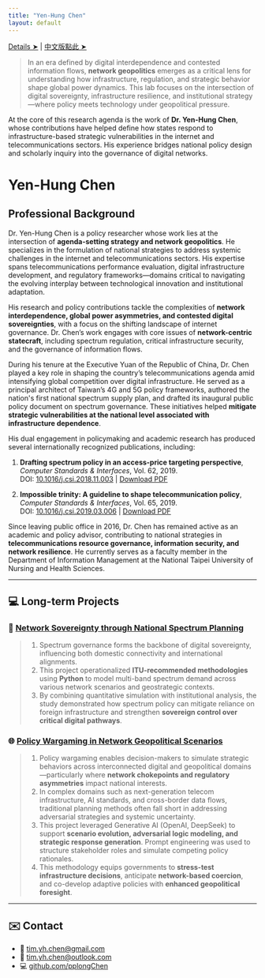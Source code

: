 ```yaml
---
title: "Yen-Hung Chen"
layout: default
---
```


[Details ➤](https://www.notion.so/pplong/Network-Geopolitics-Lab-9b1898b4264b4c479cba4bd08c10d512?pvs=12) \| [中文版點此 ➤](index_zh.html)

> In an era defined by digital interdependence and contested information flows, **network geopolitics** emerges as a critical lens for understanding how infrastructure, regulation, and strategic behavior shape global power dynamics. This lab focuses on the intersection of digital sovereignty, infrastructure resilience, and institutional strategy—where policy meets technology under geopolitical pressure.



At the core of this research agenda is the work of **Dr. Yen-Hung Chen**, whose contributions have helped define how states respond to infrastructure-based strategic vulnerabilities in the internet and telecommunications sectors. His experience bridges national policy design and scholarly inquiry into the governance of digital networks.

# Yen-Hung Chen

## Professional Background

Dr. Yen-Hung Chen is a policy researcher whose work lies at the intersection of **agenda-setting strategy and network geopolitics**. He specializes in the formulation of national strategies to address systemic challenges in the internet and telecommunications sectors. His expertise spans telecommunications performance evaluation, digital infrastructure development, and regulatory frameworks—domains critical to navigating the evolving interplay between technological innovation and institutional adaptation.

His research and policy contributions tackle the complexities of **network interdependence, global power asymmetries, and contested digital sovereignties**, with a focus on the shifting landscape of internet governance. Dr. Chen’s work engages with core issues of **network-centric statecraft**, including spectrum regulation, critical infrastructure security, and the governance of information flows.

During his tenure at the Executive Yuan of the Republic of China, Dr. Chen played a key role in shaping the country’s telecommunications agenda amid intensifying global competition over digital infrastructure. He served as a principal architect of Taiwan’s 4G and 5G policy frameworks, authored the nation's first national spectrum supply plan, and drafted its inaugural public policy document on spectrum governance. These initiatives helped **mitigate strategic vulnerabilities at the national level associated with infrastructure dependence**.

His dual engagement in policymaking and academic research has produced several internationally recognized publications, including:

1. **Drafting spectrum policy in an access-price targeting perspective**, *Computer Standards & Interfaces*, Vol. 62, 2019.  
   DOI: [10.1016/j.csi.2018.11.003](https://doi.org/10.1016/j.csi.2018.11.003) \| [Download PDF](j.csi.2018.11.003.pdf)

2. **Impossible trinity: A guideline to shape telecommunication policy**, *Computer Standards & Interfaces*, Vol. 65, 2019.  
   DOI: [10.1016/j.csi.2019.03.006](https://doi.org/10.1016/j.csi.2019.03.006) \| [Download PDF](j.csi.2019.03.006.pdf)

Since leaving public office in 2016, Dr. Chen has remained active as an academic and policy advisor, contributing to national strategies in **telecommunications resource governance, information security, and network resilience**. He currently serves as a faculty member in the Department of Information Management at the National Taipei University of Nursing and Health Sciences.

---

## 💻 Long-term Projects

### 🔧 [Network Sovereignty through National Spectrum Planning](#)

> 1. Spectrum governance forms the backbone of digital sovereignty, influencing both domestic connectivity and international alignments.  
> 2. This project operationalized **ITU-recommended methodologies** using **Python** to model multi-band spectrum demand across various network scenarios and geostrategic contexts.  
> 3. By combining quantitative simulation with institutional analysis, the study demonstrated how spectrum policy can mitigate reliance on foreign infrastructure and strengthen **sovereign control over critical digital pathways**.

### 🌐 [Policy Wargaming in Network Geopolitical Scenarios](#)

> 1. Policy wargaming enables decision-makers to simulate strategic behaviors across interconnected digital and geopolitical domains—particularly where **network chokepoints and regulatory asymmetries** impact national interests.  
> 2. In complex domains such as next-generation telecom infrastructure, AI standards, and cross-border data flows, traditional planning methods often fall short in addressing adversarial strategies and systemic uncertainty.  
> 3. This project leveraged Generative AI (OpenAI, DeepSeek) to support **scenario evolution, adversarial logic modeling, and strategic response generation**. Prompt engineering was used to structure stakeholder roles and simulate competing policy rationales.  
> 4. This methodology equips governments to **stress-test infrastructure decisions**, anticipate **network-based coercion**, and co-develop adaptive policies with **enhanced geopolitical foresight**.

---

## ✉️ Contact

- 📧 [tim.yh.chen@gmail.com](mailto:tim.yh.chen@gmail.com)  
- 📧 [tim.yh.chen@outlook.com](mailto:tim.yh.chen@outlook.com)  
- 💻 [github.com/pplongChen](https://github.com/pplongChen)
